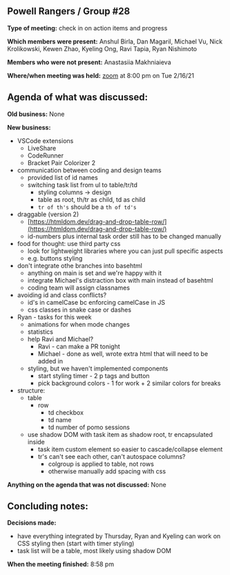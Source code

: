 ## Powell Rangers / Group #28

**Type of meeting:** check in on action items and progress

**Which members were present:** Anshul Birla, Dan Magaril, Michael Vu, Nick Krolikowski, Kewen Zhao, Kyeling Ong, Ravi Tapia, Ryan Nishimoto

**Members who were not present:** Anastasiia Makhniaieva

**Where/when meeting was held:** [zoom](https://ucsd.zoom.us/j/4864649247) at 8:00 pm on Tue 2/16/21


## Agenda of what was discussed:

**Old business:** None

**New business:** 
+ VSCode extensions
  + LiveShare
  + CodeRunner
  + Bracket Pair Colorizer 2
+ communication between coding and design teams
  + provided list of id names
  + switching task list from ul to table/tr/td
    + styling columns -> design
    + table as root, th/tr as child, td as child
    + `tr of th's` should be a `th of td's`
+ draggable (version 2)
  + [https://htmldom.dev/drag-and-drop-table-row/](https://htmldom.dev/drag-and-drop-table-row/)
  + id-numbers plus internal task order still has to be changed manually
+ food for thought: use third party css
  + look for lightweight libraries where you can just pull specific aspects
  + e.g. buttons styling
+ don't integrate othe branches into basehtml
  + anything on main is set and we're happy with it
  + integrate Michael's distraction box with main instead of basehtml
  + coding team will assign classnames
+ avoiding id and class conflicts?
  + id's in camelCase bc enforcing camelCase in JS
  + css classes in snake case or dashes
+ Ryan - tasks for this week
  + animations for when mode changes
  + statistics
  + help Ravi and Michael?
    + Ravi - can make a PR tonight
    + Michael - done as well, wrote extra html that will need to be added in
  + styling, but we haven't implemented components
    + start styling timer - 2 p tags and button
    + pick background colors - 1 for work + 2 similar colors for breaks
+ structure:
  + table
    + row
      + td checkbox
      + td name
      + td number of pomo sessions
  + use shadow DOM with task item as shadow root, tr encapsulated inside
    + task item custom element so easier to cascade/collapse element
    + tr's can't see each other, can't autospace columns?
      + colgroup is applied to table, not rows
      + otherwise manually add spacing with css


**Anything on the agenda that was not discussed:**  None


## Concluding notes:

**Decisions made:** 
+ have everything integrated by Thursday, Ryan and Kyeling can work on CSS styling then (start with timer styling)
+ task list will be a table, most likely using shadow DOM

**When the meeting finished:** 8:58 pm
